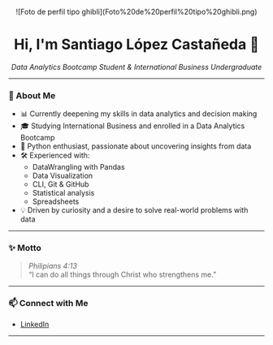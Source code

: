 <!-- Profile picture -->
<p align="center">
  ![Foto de perfil tipo ghibli](Foto%20de%20perfil%20tipo%20ghibli.png)

<h1 align="center">Hi, I'm Santiago López Castañeda 👋</h1>
<p align="center"><i>Data Analytics Bootcamp Student & International Business Undergraduate</i></p>

---

### 🚀 About Me

- 📊 Currently deepening my skills in data analytics and decision making
- 🎓 Studying International Business and enrolled in a Data Analytics Bootcamp
- 🐍 Python enthusiast, passionate about uncovering insights from data
- 🛠️ Experienced with:  
  - DataWrangling with Pandas  
  - Data Visualization  
  - CLI, Git & GitHub  
  - Statistical analysis  
  - Spreadsheets
- 💡 Driven by curiosity and a desire to solve real-world problems with data

---

### ✨ Motto

> *Philipians 4:13*  
> “I can do all things through Christ who strengthens me.”

---

### 📫 Connect with Me

- [LinkedIn](https://www.linkedin.com/in/santiago-l%C3%B3pez-casta%C3%B1eda-347594303)

---

<!--
  
  
